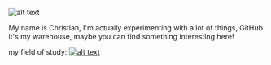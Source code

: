 ![alt text](https://images.unsplash.com/photo-1604964432806-254d07c11f32?ixlib=rb-4.0.3&ixid=MnwxMjA3fDB8MHxwaG90by1wYWdlfHx8fGVufDB8fHx8&auto=format&fit=crop&w=580&q=80)

My name is Christian, I'm actually experimenting with a lot of things, GitHub it's my warehouse, maybe you can find something interesting here!

my field of study:
[![alt text](https://www.shareicon.net/data/32x32/2015/10/04/111732_html5-icon_512x512.png)](https://img.shields.io/badge/Angular-DD0031?style=for-the-badge&logo=angular&logoColor=white)
